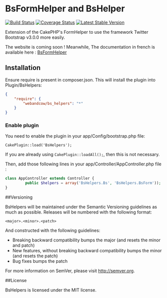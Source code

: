 BsFormHelper and BsHelper
==========================

[![Build Status](https://travis-ci.org/WebAndCow/CakePHP-BsHelpers.svg?branch=master)](https://travis-ci.org/WebAndCow/CakePHP-BsHelpers) [![Coverage Status](https://coveralls.io/repos/WebAndCow/CakePHP-BsHelpers/badge.png?branch=master)](https://coveralls.io/r/WebAndCow/CakePHP-BsHelpers?branch=master)
 [![Latest Stable Version](https://poser.pugx.org/webandcow/bs_helpers/v/stable.svg)](https://packagist.org/packages/webandcow/bs_helpers)

Extension of the CakePHP's FormHelper to use the framework Twitter Bootstrap v3.0.0 more easily.

The website is coming soon ! Meanwhile, The documentation in french is available here : [BsFormHelper](http://webandcow.com/Page/Ressources/35/Bootstrap-et-CakePHP-9 "BsFormHelper")

## Installation

Ensure require is present in composer.json. This will install the plugin into Plugin/BsHelpers:

```json
{
	"require": {
		"webandcow/bs_helpers": "*"
	}
}
```

### Enable plugin

You need to enable the plugin in your app/Config/bootstrap.php file:

`CakePlugin::load('BsHelpers');`

If you are already using `CakePlugin::loadAll();`, then this is not necessary.

Then, add those following lines in your app/Controller/AppController.php file :

```php
class AppController extends Controller {
         public $helpers = array('BsHelpers.Bs', 'BsHelpers.BsForm'));
}
```

##Versioning

BsHelpers will be maintained under the Semantic Versioning guidelines as much as possible. Releases will be numbered
with the following format:

`<major>.<minor>.<patch>`

And constructed with the following guidelines:

* Breaking backward compatibility bumps the major (and resets the minor and patch)
* New features, without breaking backward compatibility bumps the minor (and resets the patch)
* Bug fixes bumps the patch

For more information on SemVer, please visit http://semver.org.

##License

BsHelpers is licensed under the MIT license.
